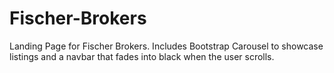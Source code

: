 # Fischer-Brokers
Landing Page for Fischer Brokers. 
Includes Bootstrap Carousel to showcase listings and a navbar that fades into black when the user scrolls. 
